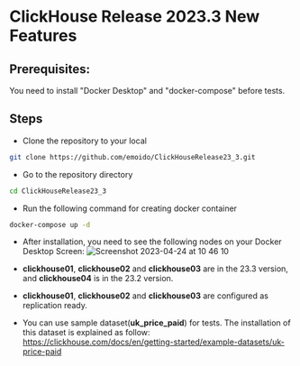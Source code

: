 # ClickHouse Release 2023.3 New Features

## Prerequisites: 
You need to install "Docker Desktop" and "docker-compose" before tests.

## Steps
* Clone the repository to your local
```bash
git clone https://github.com/emoido/ClickHouseRelease23_3.git
```
* Go to the repository directory
```bash
cd ClickHouseRelease23_3
 ```
 * Run the following command for creating docker container
 ```bash
 docker-compose up -d
 ```
* After installation, you need to see the following nodes on your Docker Desktop Screen:
![Screenshot 2023-04-24 at 10 46 10](https://user-images.githubusercontent.com/45426637/233932019-76e78d5e-d729-4321-b93a-096403d8258d.png)

* **clickhouse01**, **clickhouse02** and **clickhouse03** are in the 23.3 version, and **clickhouse04** is in the 23.2 version.
* **clickhouse01**, **clickhouse02** and **clickhouse03** are configured as replication ready.

* You can use sample dataset(**uk_price_paid**) for tests.
The installation of this dataset is explained as follow:
https://clickhouse.com/docs/en/getting-started/example-datasets/uk-price-paid
